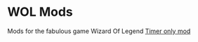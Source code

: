 # WOL Mods
Mods for the fabulous game Wizard Of Legend
[Timer only mod]("https://github.com/Kvadratisk/WOL/blob/main/Timer")
